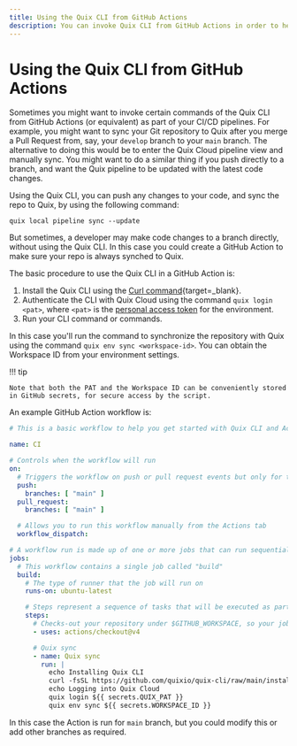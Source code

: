 ```yaml
---
title: Using the Quix CLI from GitHub Actions
description: You can invoke Quix CLI from GitHub Actions in order to help automate your workflows.
---
```


# Using the Quix CLI from GitHub Actions

Sometimes you might want to invoke certain commands of the Quix CLI from GitHub Actions (or equivalent) as part of your CI/CD pipelines. For example, you might want to sync your Git repository to Quix after you merge a Pull Request from, say, your `develop` branch to your `main` branch. The alternative to doing this would be to enter the Quix Cloud pipeline view and manually sync. You might want to do a similar thing if you push directly to a branch, and want the Quix pipeline to be updated with the latest code changes.

Using the Quix CLI, you can push any changes to your code, and sync the repo to Quix, by using the following command:

```
quix local pipeline sync --update
```

But sometimes, a developer may make code changes to a branch directly, without using the Quix CLI. In this case you could create a GitHub Action to make sure your repo is always synched to Quix.

The basic procedure to use the Quix CLI in a GitHub Action is:

1. Install the Quix CLI using the [Curl command](https://github.com/quixio/quix-cli?tab=readme-ov-file#installation-of-quix-cli){target=_blank}.
2. Authenticate the CLI with Quix Cloud using the command `quix login <pat>`, where `<pat>` is the [personal access token](../develop/authentication/personal-access-token.md) for the environment. 
3. Run your CLI command or commands.

In this case you'll run the command to synchronize the repository with Quix using the command `quix env sync <workspace-id>`. You can obtain the Workspace ID from your environment settings.

!!! tip

    Note that both the PAT and the Workspace ID can be conveniently stored in GitHub secrets, for secure access by the script.

An example GitHub Action workflow is:

``` yaml
# This is a basic workflow to help you get started with Quix CLI and Actions

name: CI

# Controls when the workflow will run
on:
  # Triggers the workflow on push or pull request events but only for the "main" branch
  push:
    branches: [ "main" ]
  pull_request:
    branches: [ "main" ]

  # Allows you to run this workflow manually from the Actions tab
  workflow_dispatch:

# A workflow run is made up of one or more jobs that can run sequentially or in parallel
jobs:
  # This workflow contains a single job called "build"
  build:
    # The type of runner that the job will run on
    runs-on: ubuntu-latest

    # Steps represent a sequence of tasks that will be executed as part of the job
    steps:
      # Checks-out your repository under $GITHUB_WORKSPACE, so your job can access it
      - uses: actions/checkout@v4

      # Quix sync
      - name: Quix sync
        run: |
          echo Installing Quix CLI
          curl -fsSL https://github.com/quixio/quix-cli/raw/main/install.sh | sudo bash
          echo Logging into Quix Cloud
          quix login ${{ secrets.QUIX_PAT }}
          quix env sync ${{ secrets.WORKSPACE_ID }}
```

In this case the Action is run for `main` branch, but you could modify this or add other branches as required.
